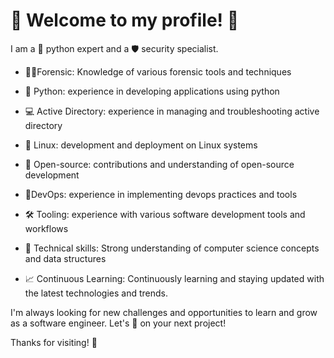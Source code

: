 # 🔐 Welcome to my profile! 🚀

I am a 🔑 python expert and a 🛡️ security specialist. 



- 🕵️‍♂️Forensic: Knowledge of various forensic tools and techniques

- 🐍 Python: experience in developing applications using python

- 💻 Active Directory: experience in managing and troubleshooting active directory

- 🐧 Linux: development and deployment on Linux systems

- 🌟 Open-source: contributions and understanding of open-source development

- 🚀DevOps: experience in implementing devops practices and tools

- 🛠️ Tooling: experience with various software development tools and workflows

- 🧰 Technical skills: Strong understanding of computer science concepts and data structures

- 📈 Continuous Learning: Continuously learning and staying updated with the latest technologies and trends.



I'm always looking for new challenges and opportunities to learn and grow as a software engineer. Let's 🤝 on your next project!



Thanks for visiting! 🙏
